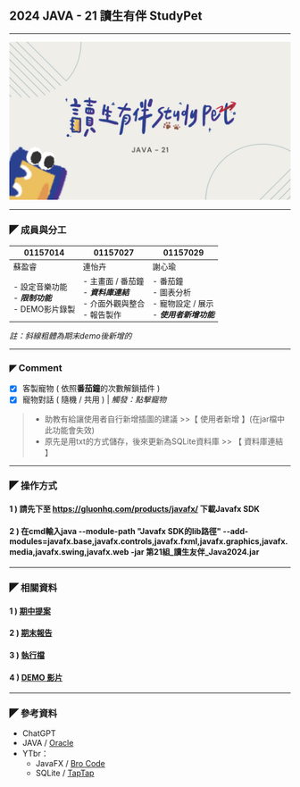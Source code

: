 ## 2024 JAVA - 21 讀生有伴 StudyPet

- - -
![KeyVision.jpg](KeyVision.jpg)
- - -
### ◤ 成員與分工
| 01157014                               | 01157027                                              | 01157029                                            |
|----------------------------------------|-------------------------------------------------------|-----------------------------------------------------|
| 蘇盈睿   |  連怡卉| 謝心瑜          |
| - 設定音樂功能<br/> - ***限制功能***<br/> - DEMO影片錄製 | - 主畫面 / 番茄鐘<br/>- ***資料庫連結***<br/> - 介面外觀與整合 <br/> - 報告製作 | - 番茄鐘<br/> - 圖表分析 <br/>- 寵物設定 / 展示 <br/>- ***使用者新增功能*** |


*註：斜線粗體為期末demo後新增的*
- - -
### ◤ Comment
- [x] 客製寵物 ( 依照**番茄鐘**的次數解鎖插件 )
- [x] 寵物對話 ( 隨機 / 共用 )  |  *觸發：點擊寵物*
> - 助教有給讓使用者自行新增插圖的建議 >>【 使用者新增 】(在jar檔中此功能會失效)<br/>
> - 原先是用txt的方式儲存，後來更新為SQLite資料庫 >> 【 資料庫連結 】<br/>
- - -
### ◤ 操作方式

#### 1 ) 請先下至 https://gluonhq.com/products/javafx/  下載Javafx SDK
#### 2 ) 在cmd輸入java --module-path "Javafx SDK的lib路徑" --add-modules=javafx.base,javafx.controls,javafx.fxml,javafx.graphics,javafx.media,javafx.swing,javafx.web -jar 第21組_讀生友伴_Java2024.jar
- - -
### ◤ 相關資料

####  1 ) [期中提案](https://www.canva.com/design/DAGCfSAW4pQ/xMY6-8v5E4iNK_BbMBxBMw/view?utm_content=DAGCfSAW4pQ&utm_campaign=designshare&utm_medium=link&utm_source=editor)
####  2 ) [期末報告](https://www.canva.com/design/DAGGpcc_enM/xPmbXI4GoXoNIz0eK5WsXQ/view?utm_content=DAGGpcc_enM&utm_campaign=designshare&utm_medium=link&utm_source=editor)
####  3 ) [ 執行檔 ](https://drive.google.com/file/d/1dDCOhOlTukWETxnlVyx-e635bNI6ZJie/view?usp=sharing)
####  4 ) [ DEMO 影片 ](https://www.youtube.com/watch?v=yH9X6jIbIZI)

- - -
### ◤ 參考資料
- ChatGPT
- JAVA / [Oracle](https://docs.oracle.com/javase%2Ftutorial%2F/index.html)
- YTbr：
  - JavaFX / [Bro Code](https://www.youtube.com/@BroCodez)
  - SQLite / [TapTap](https://www.youtube.com/@TapTap_196)
